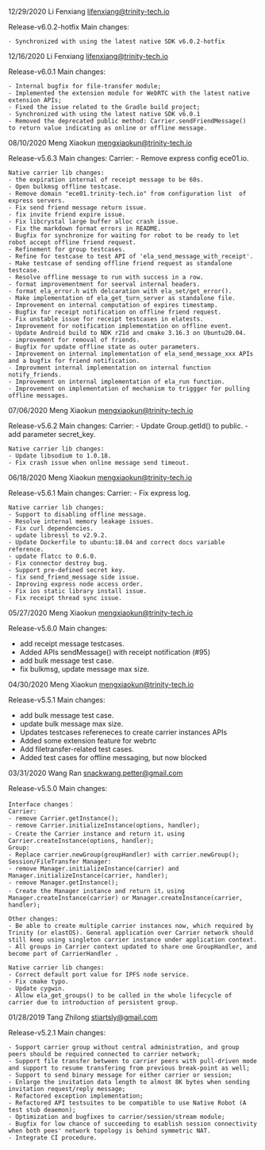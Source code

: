 12/29/2020 Li Fenxiang  <lifenxiang@trinity-tech.io>

Release-v6.0.2-hotfix Main changes:

    - Synchronized with using the latest native SDK v6.0.2-hotfix

12/16/2020 Li Fenxiang  <lifenxiang@trinity-tech.io>

Release-v6.0.1 Main changes:

    - Internal bugfix for file-transfer module;
    - Implemented the extension module for WebRTC with the latest native extension APIs;
    - Fixed the issue related to the Gradle build project;
    - Synchronized with using the latest native SDK v6.0.1
    - Removed the deprecated public method: Carrier.sendFriendMessage()  to return value indicating as online or offline message.

08/10/2020 Meng Xiaokun  <mengxiaokun@trinity-tech.io>

Release-v5.6.3 Main changes:
	Carrier:
    - Remove express config ece01.io.

	Native carrier lib changes:
    - the expiration internal of receipt message to be 60s.
    - Open bulkmsg offline testcase.
    - Remove domain "ece01.trinity-tech.io" from configuration list  of express servers.
    - Fix send friend message return issue.
    - fix invite friend expire issue.
    - Fix libcrystal large buffer alloc crash issue.
    - Fix the markdown format errors in README.
    - Bugfix for synchronize for waiting for robot to be ready to let robot accept offline friend request.
    - Refinement for group testcases.
    - Refine for testcase to test API of 'ela_send_message_with_receipt'.
    - Make testcase of sending offline friend request as standalone testcase.
    - Resolve offline message to run with success in a row.
    - format improvementment for seerval internal headers.
    - format ela_error.h with delcaration with ela_set/get_error().
    - Make implementation of ela_get_turn_server as standalone file.
    - Improvement on internal computation of expires timestamp.
    - Bugfix for receipt notification on offline friend request.
    - Fix unstable issue for receipt testcases in elatests.
    - Improvement for notification implementation on offline event.
    - Update Android build to NDK r21d and cmake 3.16.3 on Ubuntu20.04.
    - improvement for removal of friends.
    - Bugfix for update offline state as outer parameters.
    - Improvement on internal implementation of ela_send_message_xxx APIs and a bugfix for friend notification.
    - Improvment internal implementation on internal function notify_friends.
    - Improvement on internal implementation of ela_run function.
    - Improvement on implementation of mechanism to triggger for pulling offline messages.


07/06/2020 Meng Xiaokun  <mengxiaokun@trinity-tech.io>

Release-v5.6.2 Main changes:
	Carrier:
    - Update Group.getId() to public.
	- add parameter secret_key.

	Native carrier lib changes:
	- Update libsodium to 1.0.18.
	- Fix crash issue when online message send timeout.


06/18/2020 Meng Xiaokun  <mengxiaokun@trinity-tech.io>

Release-v5.6.1 Main changes:
	Carrier:
	- Fix express log.

	Native carrier lib changes:
	- Support to disabling offline message.
	- Resolve internal memory leakage issues.
	- Fix curl dependencies.
	- update libressl to v2.9.2.
	- Update Dockerfile to ubuntu:18.04 and correct docs variable reference.
	- update flatcc to 0.6.0.
	- Fix connector destroy bug.
	- Support pre-defined secret key.
	- fix send_friend_message side issue.
	- Improving express node access order.
	- Fix ios static library install issue.
	- Fix receipt thread sync issue.


05/27/2020 Meng Xiaokun  <mengxiaokun@trinity-tech.io>

Release-v5.6.0 Main changes:

- add receipt message testcases.
- Added APIs sendMessage() with receipt notification (#95)
- add bulk message test case.
- fix bulkmsg, update message max size.



04/30/2020 Meng Xiaokun  <mengxiaokun@trinity-tech.io>

Release-v5.5.1 Main changes:

- add bulk message test case.
- update bulk message max size.
- Updates testcases refereneces to create carrier instances APIs
- Added some extension feature for webrtc
- Add filetransfer-related test cases.
- Added test cases for offline messaging, but now blocked



03/31/2020 Wang Ran <snackwang.petter@gmail.com>

Release-v5.5.0 Main changes:

	
	Interface changes：
	Carrier:
	- remove Carrier.getInstance();
	- remove Carrier.initializeInstance(options, handler);
	- Create the Carrier instance and return it，using Carrier.createInstance(options, handler); 
	Group:
	- Replace carrier.newGroup(groupHandler) with carrier.newGroup();
	Session/FileTransfer Manager:
	- remove Manager.initializeInstance(carrier) and Manager.initializeInstance(carrier, handler);
	- remove Manager.getInstance();
	- Create the Manager instance and return it，using Manager.createInstance(carrier) or Manager.createInstance(carrier, handler);

	Other changes:
	- Be able to create multiple carrier instances now, which required by Trinity (or elastOS). General application over Carrier network should still keep using singleton carrier instance under application context.
	- All groups in Carrier context updated to share one GroupHandler, and become part of CarrierHandler .

	Native carrier lib changes:
	- Correct default port value for IPFS node service.
	- Fix cmake typo.
	- Update cygwin.
	- Allow ela_get_groups() to be called in the whole lifecycle of carrier due to introduction of persistent group.




01/28/2019 Tang Zhilong  <stiartsly@gmail.com>

Release-v5.2.1 Main changes:

	- Support carrier group without central administration, and group peers should be required connected to carrier network;
	- Support file transfer between to carrier peers with pull-driven mode and support to resume transfering from previous break-point as well;
	- Support to send binary message for either carrier or session;
	- Enlarge the invitation data length to almost 8K bytes when sending invitation request/reply message;
	- Refactored exception implementation;
	- Refactored API testsuites to be compatible to use Native Robot (A test stub deaemon);
	- Optimization and bugfixes to carrier/session/stream module;
	- Bugfix for low chance of succeeding to esablish session connectivity when both pees' network topology is behind symmetric NAT.
	- Integrate CI procedure.
